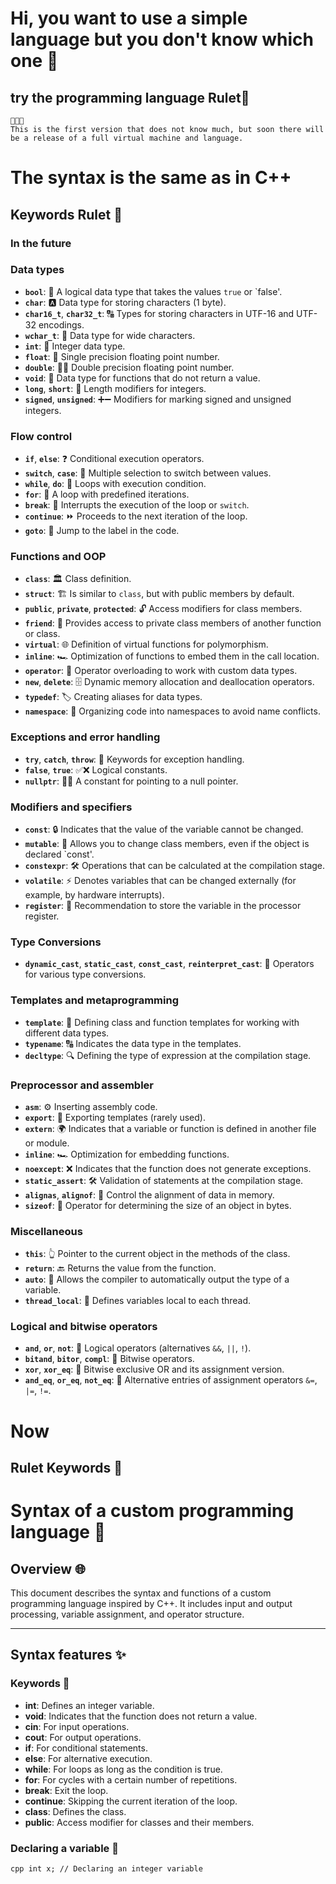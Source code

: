 # Hi, you want to use a simple language but you don't know which one 🌅

## try the programming language Rulet🎂

```
🥳🥳🥳
This is the first version that does not know much, but soon there will be a release of a full virtual machine and language.
```

# The syntax is the same as in C++

## Keywords Rulet 🎂
### In the future 
### Data types
- **`bool`**: 🔄 A logical data type that takes the values `true` or `false'.
- **`char`**: 🅰️ Data type for storing characters (1 byte).
- **`char16_t`**, **`char32_t`**: 🔠 Types for storing characters in UTF-16 and UTF-32 encodings.
- **`wchar_t`**: 🔡 Data type for wide characters.
- **`int`**: 🔢 Integer data type.
- **`float`**: 🌊 Single precision floating point number.
- **`double`**: 🌊🌊 Double precision floating point number.
- **`void`**: 🚫 Data type for functions that do not return a value.
- **`long`**, **`short`**: 📏 Length modifiers for integers.
- **`signed`**, **`unsigned`**: ➕➖ Modifiers for marking signed and unsigned integers.

### Flow control
- **`if`**, **`else`**: ❓ Conditional execution operators.
- **`switch`**, **`case`**: 🔀 Multiple selection to switch between values.
- **`while`**, **`do`**: 🔁 Loops with execution condition.
- **`for`**: 🔄 A loop with predefined iterations.
- **`break`**: 🛑 Interrupts the execution of the loop or `switch`.
- **`continue`**: ⏩ Proceeds to the next iteration of the loop.
- **`goto`**: 🚦 Jump to the label in the code.

### Functions and OOP
- **`class`**: 🏛 Class definition.
- **`struct`**: 🏗 Is similar to `class`, but with public members by default.
- **`public`**, **`private`**, **`protected`**: 🔓 Access modifiers for class members.
- **`friend`**: 👫 Provides access to private class members of another function or class.
- **`virtual`**: 🌐 Definition of virtual functions for polymorphism.
- **`inline`**: 🏎 Optimization of functions to embed them in the call location.
- **`operator`**: 🔧 Operator overloading to work with custom data types.
- **`new`**, **`delete`**: 🗄 Dynamic memory allocation and deallocation operators.
- **`typedef`**: 🏷 Creating aliases for data types.
- **`namespace`**: 🌌 Organizing code into namespaces to avoid name conflicts.

### Exceptions and error handling
- **`try`**, **`catch`**, **`throw`**: 🛑 Keywords for exception handling.
- **`false`**, **`true`**: ✅❌ Logical constants.
- **`nullptr`**: 🚫🔗 A constant for pointing to a null pointer.

### Modifiers and specifiers
- **`const`**: 🔒 Indicates that the value of the variable cannot be changed.
- **`mutable`**: 🔄 Allows you to change class members, even if the object is declared `const'.
- **`constexpr`**: 🛠 Operations that can be calculated at the compilation stage.
- **`volatile`**: ⚡ Denotes variables that can be changed externally (for example, by hardware interrupts).
- **`register`**: 🚀 Recommendation to store the variable in the processor register.

### Type Conversions
- **`dynamic_cast`**, **`static_cast`**, **`const_cast`**, **`reinterpret_cast`**: 🔄 Operators for various type conversions.

### Templates and metaprogramming
- **`template`**: 📝 Defining class and function templates for working with different data types.
- **`typename`**: 🔠 Indicates the data type in the templates.
- **`decltype`**: 🔍 Defining the type of expression at the compilation stage.

### Preprocessor and assembler
- **`asm`**: ⚙️ Inserting assembly code.
- **`export`**: 🚢 Exporting templates (rarely used).
- **`extern`**: 🌍 Indicates that a variable or function is defined in another file or module.
- **`inline`**: 🏎 Optimization for embedding functions.
- **`noexcept`**: ❌ Indicates that the function does not generate exceptions.
- **`static_assert`**: 🛠 Validation of statements at the compilation stage.
- **`alignas`**, **`alignof`**: 📐 Control the alignment of data in memory.
- **`sizeof`**: 📏 Operator for determining the size of an object in bytes.

### Miscellaneous
- **`this`**: 👆 Pointer to the current object in the methods of the class.
- **`return`**: 🔙 Returns the value from the function.
- **`auto`**: 🤖 Allows the compiler to automatically output the type of a variable.
- **`thread_local`**: 🧵 Defines variables local to each thread.

### Logical and bitwise operators
- **`and`**, **`or`**, **`not`**: 🔗 Logical operators (alternatives `&&`, `||`, `!`).
- **`bitand`**, **`bitor`**, **`compl`**: 🔧 Bitwise operators.
- **`xor`**, **`xor_eq`**: 🔄 Bitwise exclusive OR and its assignment version.
- **`and_eq`**, **`or_eq`**, **`not_eq`**: 🔄 Alternative entries of assignment operators `&=`, `|=`, `!=`.

# Now 
## Rulet Keywords 🎂

# Syntax of a custom programming language 📜

## Overview 🌐
This document describes the syntax and functions of a custom programming language inspired by C++. It includes input and output processing, variable assignment, and operator structure.

---

## Syntax features ✨

### Keywords 🔑
- **int**: Defines an integer variable.
- **void**: Indicates that the function does not return a value.
- **cin**: For input operations.
- **cout**: For output operations.
- **if**: For conditional statements.
- **else**: For alternative execution.
- **while**: For loops as long as the condition is true.
- **for**: For cycles with a certain number of repetitions.
- **break**: Exit the loop.
- **continue**: Skipping the current iteration of the loop.
- **class**: Defines the class.
- **public**: Access modifier for classes and their members.

### Declaring a variable 🔄
``cpp
int x; // Declaring an integer variable
``
